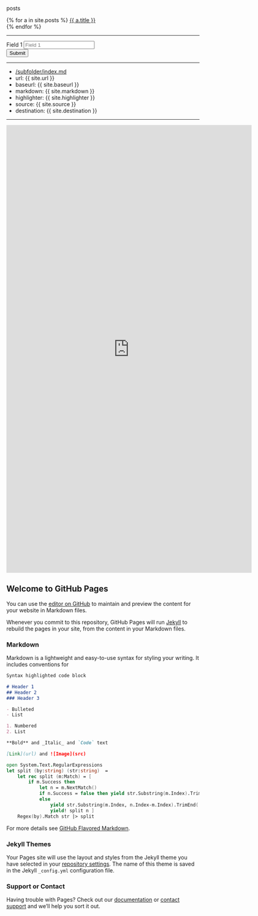 
posts
<br/>
<div>
  {% for a in site.posts %}
      <a href='{{site.baseurl}}/{{ a.url }}'>{{ a.title }}</a>
      <br/>
  {% endfor %}
</div>

<hr />

<script src="https://code.jquery.com/jquery-3.3.1.min.js"></script>



<form id="test-form">
  
  <div>
    <label>Field 1</label>
    <input type="text" name="form_field_1" placeholder="Field 1"/>
  </div>
  <div>
    <button type="submit" id="submit-form">Submit</button>
  </div>

</form>


<script>
  var $form = $('form#test-form'),
    url = 'https://script.google.com/macros/s/AKfycbwOV4yEWaMYNcJoLuGmkT3sqEFJ9IZDPSnebjZkZ-Tl/exec'

//alert(1);

$('#submit-form').on('click', function(e) {
  alert(2 + " data: " + JSON.stringify($form.serializeObject()));
  try {
  e.preventDefault();
  var jqxhr = $.ajax({
    url: url,
    method: "GET",
    dataType: "json",
    data: $form.serializeObject()
  });
  } catch(e) { alert("error: " + e); } 
  
  jqxhr.done(function( msg ) {
    alert( "Data Saved: " + JSON.stringify(msg) );
  })
  .fail (function (jqXHR, textStatus, errorThrown) {    alert( "Request failed: " + textStatus + " " +  errorThrown);        });
})
</script> 

<!-- <script src="https://raw.githubusercontent.com/macek/jquery-serialize-object/master/dist/jquery.serialize-object.min.js"></script -->

<script>
  // https://stackoverflow.com/a/5199982
  
  jQuery.fn.serializeObject = function() {
  var arrayData, objectData;
  arrayData = this.serializeArray();
  objectData = {};

  $.each(arrayData, function() {
    var value;

    if (this.value != null) {
      value = this.value;
    } else {
      value = '';
    }

    if (objectData[this.name] != null) {
      if (!objectData[this.name].push) {
        objectData[this.name] = [objectData[this.name]];
      }

      objectData[this.name].push(value);
    } else {
      objectData[this.name] = value;
    }
  });

  return objectData;
};

</script>



<hr/>

- [/subfolder/index.md](/subfolder/index.md)
- url: {{ site.url }}
- baseurl:  {{ site.baseurl }}
- markdown: {{ site.markdown }}
- highlighter: {{ site.highlighter }}
- source: {{ site.source }}
- destination:  {{ site.destination }}         

<hr/>


<iframe src="https://docs.google.com/forms/d/e/1FAIpQLSdNZCQGydEXuoUnpyIWxsFQtD-Z5ftOzVaTD90Gv-WbkmqIyg/viewform?embedded=true" width="640" height="1167" frameborder="0" marginheight="0" marginwidth="0">Загрузка...</iframe>


## Welcome to GitHub Pages

You can use the [editor on GitHub](https://github.com/diyvarg/site/edit/master/README.md) to maintain and preview the content for your website in Markdown files.

Whenever you commit to this repository, GitHub Pages will run [Jekyll](https://jekyllrb.com/) to rebuild the pages in your site, from the content in your Markdown files.

### Markdown

Markdown is a lightweight and easy-to-use syntax for styling your writing. It includes conventions for

```markdown
Syntax highlighted code block

# Header 1
## Header 2
### Header 3

- Bulleted
- List

1. Numbered
2. List

**Bold** and _Italic_ and `Code` text

[Link](url) and ![Image](src)
```
  
``` fsharp
open System.Text.RegularExpressions
let split (by:string) (str:string)  = 
    let rec split (m:Match) = [
        if m.Success then
            let n = m.NextMatch()
            if n.Success = false then yield str.Substring(m.Index).TrimEnd(' ')
            else 
                yield str.Substring(m.Index, n.Index-m.Index).TrimEnd(' ')
                yield! split n ]
    Regex(by).Match str |> split
```

For more details see [GitHub Flavored Markdown](https://guides.github.com/features/mastering-markdown/).

### Jekyll Themes

Your Pages site will use the layout and styles from the Jekyll theme you have selected in your [repository settings](https://github.com/diyvarg/site/settings). The name of this theme is saved in the Jekyll `_config.yml` configuration file.

### Support or Contact

Having trouble with Pages? Check out our [documentation](https://help.github.com/categories/github-pages-basics/) or [contact support](https://github.com/contact) and we’ll help you sort it out.

